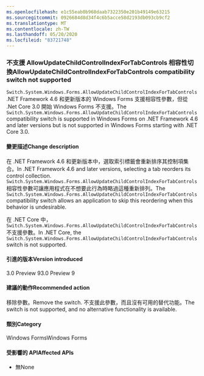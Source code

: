 ```yaml
---
ms.openlocfilehash: e1c55eab0b968daab7322350e201b49149e63215
ms.sourcegitcommit: 0926684d8d34f4c6b5acce58d2193db093cb9cf2
ms.translationtype: MT
ms.contentlocale: zh-TW
ms.lasthandoff: 05/20/2020
ms.locfileid: "83721748"
---
```

### <a name="allowupdatechildcontrolindexfortabcontrols-compatibility-switch-not-supported"></a><span data-ttu-id="67e19-101">不支援 AllowUpdateChildControlIndexForTabControls 相容性切換</span><span class="sxs-lookup"><span data-stu-id="67e19-101">AllowUpdateChildControlIndexForTabControls compatibility switch not supported</span></span>

<span data-ttu-id="67e19-102">`Switch.System.Windows.Forms.AllowUpdateChildControlIndexForTabControls`.NET Framework 4.6 和更新版本的 Windows Forms 支援相容性參數，但從 .Net Core 3.0 開始 Windows Forms 不支援。</span><span class="sxs-lookup"><span data-stu-id="67e19-102">The `Switch.System.Windows.Forms.AllowUpdateChildControlIndexForTabControls` compatibility switch is supported in Windows Forms on .NET Framework 4.6 and later versions but is not supported in Windows Forms starting with .NET Core 3.0.</span></span>

#### <a name="change-description"></a><span data-ttu-id="67e19-103">變更描述</span><span class="sxs-lookup"><span data-stu-id="67e19-103">Change description</span></span>

<span data-ttu-id="67e19-104">在 .NET Framework 4.6 和更新版本中，選取索引標籤會重新排序其控制項集合。</span><span class="sxs-lookup"><span data-stu-id="67e19-104">In .NET Framework 4.6 and later versions, selecting a tab reorders its control collection.</span></span> <span data-ttu-id="67e19-105">`Switch.System.Windows.Forms.AllowUpdateChildControlIndexForTabControls`相容性參數可讓應用程式在不想要此行為時略過這種重新排列。</span><span class="sxs-lookup"><span data-stu-id="67e19-105">The `Switch.System.Windows.Forms.AllowUpdateChildControlIndexForTabControls` compatibility switch allows an application to skip this reordering when this behavior is undesirable.</span></span>

<span data-ttu-id="67e19-106">在 .NET Core 中， `Switch.System.Windows.Forms.AllowUpdateChildControlIndexForTabControls` 不支援參數。</span><span class="sxs-lookup"><span data-stu-id="67e19-106">In .NET Core, the `Switch.System.Windows.Forms.AllowUpdateChildControlIndexForTabControls` switch is not supported.</span></span>

#### <a name="version-introduced"></a><span data-ttu-id="67e19-107">引進的版本</span><span class="sxs-lookup"><span data-stu-id="67e19-107">Version introduced</span></span>

<span data-ttu-id="67e19-108">3.0 Preview 9</span><span class="sxs-lookup"><span data-stu-id="67e19-108">3.0 Preview 9</span></span>

#### <a name="recommended-action"></a><span data-ttu-id="67e19-109">建議的動作</span><span class="sxs-lookup"><span data-stu-id="67e19-109">Recommended action</span></span>

<span data-ttu-id="67e19-110">移除參數。</span><span class="sxs-lookup"><span data-stu-id="67e19-110">Remove the switch.</span></span> <span data-ttu-id="67e19-111">不支援此參數，而且沒有可用的替代功能。</span><span class="sxs-lookup"><span data-stu-id="67e19-111">The switch is not supported, and no alternative functionality is available.</span></span>

#### <a name="category"></a><span data-ttu-id="67e19-112">類別</span><span class="sxs-lookup"><span data-stu-id="67e19-112">Category</span></span>

<span data-ttu-id="67e19-113">Windows Forms</span><span class="sxs-lookup"><span data-stu-id="67e19-113">Windows Forms</span></span>

#### <a name="affected-apis"></a><span data-ttu-id="67e19-114">受影響的 API</span><span class="sxs-lookup"><span data-stu-id="67e19-114">Affected APIs</span></span>

- <span data-ttu-id="67e19-115">無</span><span class="sxs-lookup"><span data-stu-id="67e19-115">None</span></span>

<!-- 

#### Affected APIs

- Not detectable via API analysis

-->

